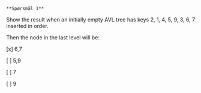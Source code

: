     **Spørsmål 1**

Show the result when an initially empty AVL tree has keys 2, 1, 4, 5, 9, 3, 6, 7  inserted in order.

Then the node in the last level will be:

[x] 6,7

[ ] 5,9

[ ] 7

[ ] 9
